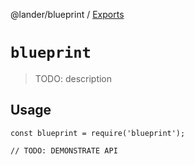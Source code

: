 @lander/blueprint / [Exports](modules.md)

# `blueprint`

> TODO: description

## Usage

```
const blueprint = require('blueprint');

// TODO: DEMONSTRATE API
```
